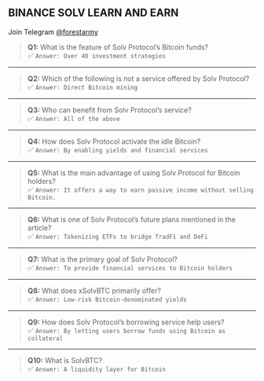 ## BINANCE SOLV LEARN AND EARN
Join Telegram [@forestarmy](https://t.me/forestarmy)
> **Q1:** What is the feature of Solv Protocol’s Bitcoin funds?  
> ✅ `Answer: Over 40 investment strategies`

---

> **Q2:** Which of the following is not a service offered by Solv Protocol?  
> ✅ `Answer: Direct Bitcoin mining`

---

> **Q3:** Who can benefit from Solv Protocol’s service?  
> ✅ `Answer: All of the above`

---

> **Q4:** How does Solv Protocol activate the idle Bitcoin?  
> ✅ `Answer: By enabling yields and financial services`

---

> **Q5:** What is the main advantage of using Solv Protocol for Bitcoin holders?  
> ✅ `Answer: It offers a way to earn passive income without selling Bitcoin.`

---

> **Q6:** What is one of Solv Protocol’s future plans mentioned in the article?  
> ✅ `Answer: Tokenizing ETFs to bridge TradFi and DeFi`

---

> **Q7:** What is the primary goal of Solv Protocol?  
> ✅ `Answer: To provide financial services to Bitcoin holders`

---

> **Q8:** What does xSolvBTC primarily offer?  
> ✅ `Answer: Low-risk Bitcoin-denominated yields`

---

> **Q9:** How does Solv Protocol’s borrowing service help users?  
> ✅ `Answer: By letting users borrow funds using Bitcoin as collateral`

---

> **Q10:** What is SolvBTC?  
> ✅ `Answer: A liquidity layer for Bitcoin`
